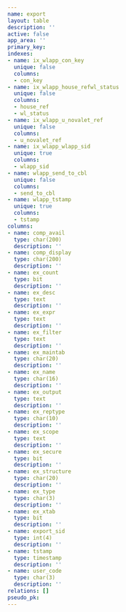 ```yaml
---
name: export
layout: table
description: ''
active: false
app_area: ''
primary_key: 
indexes:
- name: ix_wlapp_con_key
  unique: false
  columns:
  - con_key
- name: ix_wlapp_house_refwl_status
  unique: false
  columns:
  - house_ref
  - wl_status
- name: ix_wlapp_u_novalet_ref
  unique: false
  columns:
  - u_novalet_ref
- name: ix_wlapp_wlapp_sid
  unique: true
  columns:
  - wlapp_sid
- name: wlapp_send_to_cbl
  unique: false
  columns:
  - send_to_cbl
- name: wlapp_tstamp
  unique: true
  columns:
  - tstamp
columns:
- name: comp_avail
  type: char(200)
  description: ''
- name: comp_display
  type: char(200)
  description: ''
- name: ex_count
  type: bit
  description: ''
- name: ex_desc
  type: text
  description: ''
- name: ex_expr
  type: text
  description: ''
- name: ex_filter
  type: text
  description: ''
- name: ex_maintab
  type: char(20)
  description: ''
- name: ex_name
  type: char(16)
  description: ''
- name: ex_output
  type: text
  description: ''
- name: ex_reptype
  type: char(10)
  description: ''
- name: ex_scope
  type: text
  description: ''
- name: ex_secure
  type: bit
  description: ''
- name: ex_structure
  type: char(20)
  description: ''
- name: ex_type
  type: char(3)
  description: ''
- name: ex_xtab
  type: bit
  description: ''
- name: export_sid
  type: int(4)
  description: ''
- name: tstamp
  type: timestamp
  description: ''
- name: user_code
  type: char(3)
  description: ''
relations: []
pseudo_pk: 
---
```


